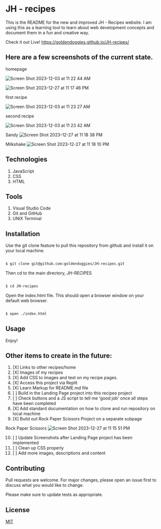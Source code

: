 
# JH - recipes

This is the README for the new and improved JH - Recipes website. I am using this as a learning tool to learn about web development concepts and document them in a fun and creative way.


Check it out Live!
https://goldendoggies.github.io/JH-recipes/


## Here are a few screenshots of the current state.

homepage

![Screen Shot 2023-12-03 at 11 22 44 AM](https://github.com/goldendoggies/JH-recipes/assets/95260164/bcd3b31e-307f-431d-b5fc-fe160e07be7d)


![Screen Shot 2023-12-27 at 11 17 46 PM](https://github.com/goldendoggies/JH-recipes/assets/95260164/fe179e55-6803-4a51-bb85-963621873622)

first recipe

![Screen Shot 2023-12-03 at 11 23 27 AM](https://github.com/goldendoggies/JH-recipes/assets/95260164/557dcab6-c8c3-4dd5-9278-4cf6969f94b2)

second recipe

![Screen Shot 2023-12-03 at 11 23 42 AM](https://github.com/goldendoggies/JH-recipes/assets/95260164/76eb5320-3a41-4496-ae09-c322cb919e88)

Sandy
![Screen Shot 2023-12-27 at 11 18 38 PM](https://github.com/goldendoggies/JH-recipes/assets/95260164/45c0838a-330f-411e-bba4-8603e3146556)

Milkshake
![Screen Shot 2023-12-27 at 11 18 10 PM](https://github.com/goldendoggies/JH-recipes/assets/95260164/798b37ca-34b5-436a-be6a-ce08f528ce07)


## Technologies
1. JavaScript
2. CSS
3. HTML


## Tools
1. Visual Studio Code
2. Git and GitHub
3. UNIX Terminal


## Installation

Use the git clone feature to pull this repository from github and install it on your local machine. 

```bash

$ git clone git@github.com:goldendoggies/JH-recipes.git

```

Then cd to the main directory, JH-RECIPES 

```bash

$ cd JH-recipes

```
Open the index.html file. This should open a browser window on your default web browser.

```bash

$ open ./index.html

```

## Usage

Enjoy!


##  Other items to create in the future:

1. [X] Links to other recipes/home
2. [X] Images of my recipes
3. [X] Add CSS to images and text on my recipe pages.
4. [X] Access this project via Replit
5. [X] Learn Markup for README.md file
6. [ ] Build in the Landing Page project into this recipes project
7. [ ] Check buttons and a JS script to tell me 'good job' once all steps have been  completed
8. [X] Add standard documentation on how to clone and run repository on local machine
9. [X] Build out Rock Paper Scissors Project on a separate subpage

Rock Paper Scissors
![Screen Shot 2023-12-27 at 11 15 51 PM](https://github.com/goldendoggies/JH-recipes/assets/95260164/e8007740-c301-41e0-9584-142d39f8f8b2)

10. [ ] Update Screenshots after Landing Page project has been implemented
11. [ ] Clean up CSS properly
11. [ ] Add more images, descriptions and content



## Contributing

Pull requests are welcome. For major changes, please open an issue first
to discuss what you would like to change.

Please make sure to update tests as appropriate.

## License

[MIT](https://choosealicense.com/licenses/mit/)
